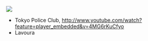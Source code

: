 <img src="http://pepsoid.files.wordpress.com/2011/11/two-ears.png" />

- Tokyo Police Club, http://www.youtube.com/watch?feature=player_embedded&v=4MG6rKuCfyo
- Lavoura